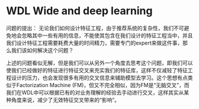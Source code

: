 # WDL Wide and deep learning

问题的提出：
无论我们如何设计特征工程，由于推荐系统的复杂性，我们不可避免地会忽略其中一些有用的信息，不能使其包含在我们设计的特征工程当中，并且我们设计特征工程需要耗费大量的时间精力，需要专门的expert来做这件事，那么我们该如何解决这个问题？

上述的问题看似无解，但是我们可以从另外一个角度去思考这个问题，即我们可以使我们已经做好的特征进行特征交叉来充实我们的特征库，这样不仅减轻了特征工程设计的压力，也会发现很多有用的交叉信息来辅助模型去学习。这个思想有点类似于Factorization Machine (FM)，但又不完全相似，因为FM是“无脑交叉”，而我们在WDL中可以根据已有的对业务理解的经验去手动进行交叉，这样其实从某种角度来说，减少了无效特征交叉带来的“影响”。